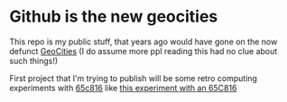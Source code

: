 # Github is the new geocities

This repo is my public stuff, that years ago would have gone on the now
defunct [GeoCities](https://en.wikipedia.org/wiki/GeoCities) (I do assume more ppl reading this had no clue about such things!)

First project that I'm trying to publish will be some retro computing experiments
with [65c816](https://www.mouser.co.uk/ProductDetail/Western-Design-Center-WDC/W65C816S6PG-14?qs=opBjA1TV900oFHK2UUDZKA%3D%3D) like [this experiment with an 65C816](https://mike42.me/blog/2022-01-a-first-look-at-the-65c816-processor)



